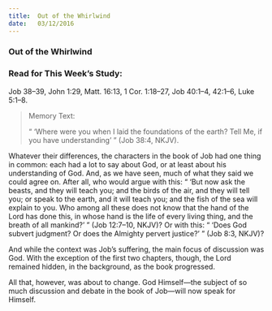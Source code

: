 ```yaml
---
title:  Out of the Whirlwind
date:   03/12/2016
---
```


### Out of the Whirlwind

### Read for This Week’s Study:
Job 38–39, John 1:29, Matt. 16:13, 1 Cor. 1:18–27, Job 40:1–4, 42:1–6, Luke 5:1–8.

> <p>Memory Text:</p>
> “ ‘Where were you when I laid the foundations of the earth? Tell Me, if you have understanding’ ” (Job 38:4, NKJV).

Whatever their differences, the characters in the book of Job had one thing in common: each had a lot to say about God, or at least about his understanding of God. And, as we have seen, much of what they said we could agree on. After all, who would argue with this: “ ‘But now ask the beasts, and they will teach you; and the birds of the air, and they will tell you; or speak to the earth, and it will teach you; and the fish of the sea will explain to you. Who among all these does not know that the hand of the Lord has done this, in whose hand is the life of every living thing, and the breath of all mankind?’ ” (Job 12:7–10, NKJV)? Or with this: “ ‘Does God subvert judgment? Or does the Almighty pervert justice?’ ” (Job 8:3, NKJV)?

And while the context was Job’s suffering, the main focus of discussion was God. With the exception of the first two chapters, though, the Lord remained hidden, in the background, as the book progressed.

All that, however, was about to change. God Himself—the subject of so much discussion and debate in the book of Job—will now speak for Himself.